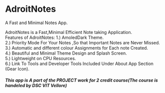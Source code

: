# AdroitNotes
A Fast and Minimal Notes App.<br>
<p>
AdroitNotes is a Fast,Minimal Efficient Note taking Application.<br>
Features of AdroitNotes:
  1.) AmoledDark Theme.<br>
  2.) Priority Mode For Your Notes ,So that Important Notes are Never Missed.<br>
  3.) Automatic and different colour Assignments for Each note Created.<br>
  4.) Beautiful and Minimal Theme Design and Splash Screen.<br>
  5.) Lightweight on CPU Resources.<br>
  6.) Link To Tools and Developer Tools Included Under About App Section (Gear Icon).<br>
</p>

<h5> This app is A part of the PROJECT work for 2 credit course(The course is handeled by DSC VIT Vellore)</h5>
